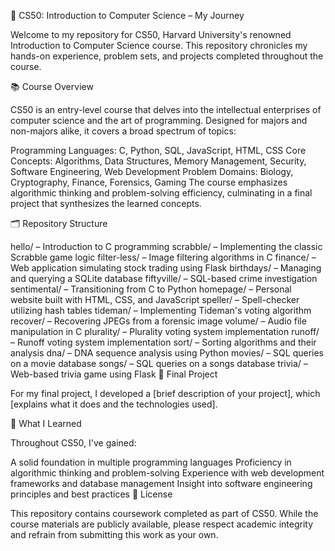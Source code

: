 🧠 CS50: Introduction to Computer Science – My Journey

Welcome to my repository for CS50, Harvard University's renowned Introduction to Computer Science course. This repository chronicles my hands-on experience, problem sets, and projects completed throughout the course.

📚 Course Overview

CS50 is an entry-level course that delves into the intellectual enterprises of computer science and the art of programming. Designed for majors and non-majors alike, it covers a broad spectrum of topics:

Programming Languages: C, Python, SQL, JavaScript, HTML, CSS
Core Concepts: Algorithms, Data Structures, Memory Management, Security, Software Engineering, Web Development
Problem Domains: Biology, Cryptography, Finance, Forensics, Gaming
The course emphasizes algorithmic thinking and problem-solving efficiency, culminating in a final project that synthesizes the learned concepts.

🗂️ Repository Structure

hello/ – Introduction to C programming
scrabble/ – Implementing the classic Scrabble game logic
filter-less/ – Image filtering algorithms in C
finance/ – Web application simulating stock trading using Flask
birthdays/ – Managing and querying a SQLite database
fiftyville/ – SQL-based crime investigation
sentimental/ – Transitioning from C to Python
homepage/ – Personal website built with HTML, CSS, and JavaScript
speller/ – Spell-checker utilizing hash tables
tideman/ – Implementing Tideman's voting algorithm
recover/ – Recovering JPEGs from a forensic image
volume/ – Audio file manipulation in C
plurality/ – Plurality voting system implementation
runoff/ – Runoff voting system implementation
sort/ – Sorting algorithms and their analysis
dna/ – DNA sequence analysis using Python
movies/ – SQL queries on a movie database
songs/ – SQL queries on a songs database
trivia/ – Web-based trivia game using Flask
🚀 Final Project

For my final project, I developed a [brief description of your project], which [explains what it does and the technologies used].

🧠 What I Learned

Throughout CS50, I've gained:

A solid foundation in multiple programming languages
Proficiency in algorithmic thinking and problem-solving
Experience with web development frameworks and database management
Insight into software engineering principles and best practices
📜 License

This repository contains coursework completed as part of CS50. While the course materials are publicly available, please respect academic integrity and refrain from submitting this work as your own.
